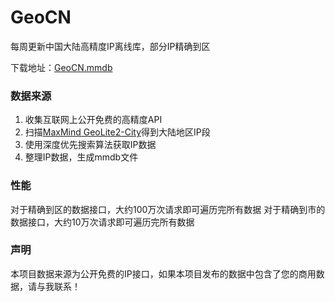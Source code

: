 # GeoCN

每周更新中国大陆高精度IP离线库，部分IP精确到区

下载地址：[GeoCN.mmdb](https://github.com/ljxi/GeoCN/releases/download/Latest/GeoCN.mmdb) 

### 数据来源

1. 收集互联网上公开免费的高精度API
2. 扫描[MaxMind GeoLite2-City](https://github.com/P3TERX/GeoLite.mmdb)得到大陆地区IP段
3. 使用深度优先搜索算法获取IP数据
4. 整理IP数据，生成mmdb文件

### 性能

对于精确到区的数据接口，大约100万次请求即可遍历完所有数据
对于精确到市的数据接口，大约10万次请求即可遍历完所有数据

### 声明

本项目数据来源为公开免费的IP接口，如果本项目发布的数据中包含了您的商用数据，请与我联系！



